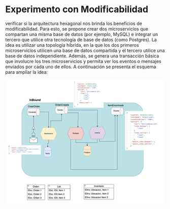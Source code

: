 # Experimento con Modificabilidad

verificar si la arquitectura hexagonal nos brinda los beneficios de modificabilidad. Para esto, se propone crear dos microservicios que compartan una misma base de datos (por ejemplo, MySQL) e integrar un tercero que utilice otra tecnología de base de datos (como Postgres). La idea es utilizar una topología híbrida, en la que los dos primeros microservicios utilicen una base de datos compartida y el tercero utilice una base de datos independiente. Además, se genera una transacción básica que involucre los tres microservicios y permita ver los eventos o mensajes enviados por cada uno de ellos. A continuación se presenta el esquema para ampliar la idea: 

![Modificabilidad](https://github.com/HaroldFuneme/DDD-Entrega-de-los-Alpes-Grupo-17/blob/Modifiability/Modifiability/img/Lab-Modifiability.png)
